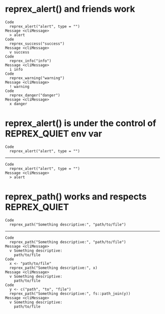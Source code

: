 # reprex_alert() and friends work

    Code
      reprex_alert("alert", type = "")
    Message <cliMessage>
      > alert
    Code
      reprex_success("success")
    Message <cliMessage>
      v success
    Code
      reprex_info("info")
    Message <cliMessage>
      i info
    Code
      reprex_warning("warning")
    Message <cliMessage>
      ! warning
    Code
      reprex_danger("danger")
    Message <cliMessage>
      x danger

# reprex_alert() is under the control of REPREX_QUIET env var

    Code
      reprex_alert("alert", type = "")

---

    Code
      reprex_alert("alert", type = "")
    Message <cliMessage>
      > alert

# reprex_path() works and respects REPREX_QUIET

    Code
      reprex_path("Something descriptive:", "path/to/file")

---

    Code
      reprex_path("Something descriptive:", "path/to/file")
    Message <cliMessage>
      v Something descriptive:
        path/to/file
    Code
      x <- "path/to/file"
      reprex_path("Something descriptive:", x)
    Message <cliMessage>
      v Something descriptive:
        path/to/file
    Code
      y <- c("path", "to", "file")
      reprex_path("Something descriptive:", fs::path_join(y))
    Message <cliMessage>
      v Something descriptive:
        path/to/file

